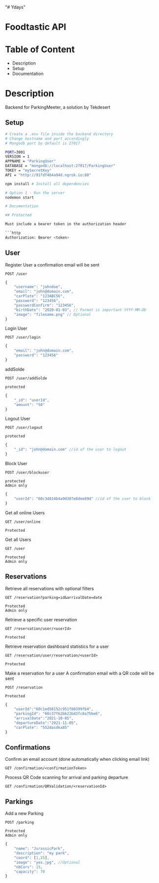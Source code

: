"# Ydays" 
# Foodtastic API

# Table of Content

- Description
- Setup
- Documentation

# Description

Backend for ParkingMeeter, a solution by Tekdesert

## Setup

```bash
# Create a .env file inside the backend directory
# Change hostname and port accordingly
# Mongodb port by default is 27017

PORT=3001
VERSION = 1
APPNAME = "ParkingUser"
DATABASE = "mongodb://localhost:27017/ParkingUser"
TOKEY = "mySecretKey"
API = "http://91fdf464a94d.ngrok.io:80"

```

```bash
npm install # Install all dependencies
```

```bash
# Option 1 - Run the server
nodemon start

# Documentation

## Protected

Must include a bearer token in the authorization header

```http
Authorization: Bearer <token>
```

## User

Register User
a confirmation email will be sent

```http
POST /user
```

```js
{
    "username": "johndoe",
    "email": "john@domain.com",
    "carPlate": "123ABC56",
    "password": "123456",
    "passwordConfirm": "123456",
    "birthDate": "2020-01-03", // Format is important YYYY-MM-DD
    "image": "filename.png" // Optional
}
```

Login User

```http
POST /user/login
```

```js
{
    "email": "john@domain.com",
    "password": "123456"
}
```

addSolde

```http
POST /user/addSolde

protected
```

```js
{
    "_id": "userId",
    "amount": "50"
}
```


Logout User

```http
POST /user/logout

protected
```

```js
{
    "_id": "john@domain.com" //id of the user to logout
}
```

Block User

```http
POST /user/blockuser

protected
Admin only
```

```js
{
    "userId": "60c34814b4a9d307e8dee89d" //id of the user to block
}
```

Get all online Users

```http
GET /user/online

Protected
```

Get all Users

```http
GET /user

Protected
Admin only
```


## Reservations

Retrieve all reservations with optional filters

```http
GET /reservation?parking=id&arrivalDate=date

Protected
Admin only
```

Retrieve a specific user reservation

```http
GET /reservation/user/<userId>

Protected
```

Retrieve reservation dashboard statistics for a user

```http
GET /reservation/user/reservation/<userId>

Protected
```

Make a reservation for a user
A confirmation email with a QR code will be sent

```http
POST /reservation

Protected
```

```js
{
    "userId":"60c1ed58152c951f80399fb4",
	"parkingId": "60c37f62bb22bd3fc8a75be6",
    "arrivalDate":"2021-10-05",
    "departureDate":"2021-11-05",
    "carPlate": "552dasdka85"
}
```

## Confirmations

Confirm an email account (done automatically when clicking email link)

```http
GET /confirmation/<confirmationToken>
```

Process QR Code scanning for arrival and parking departure

```http
GET /confirmation/QRValidation/<reservationId>
```

## Parkings

Add a new Parking

```http
POST /parking

Protected
Admin only
```

```js
{
    "name": "JurassicPark",
    "description": "my park",
    "coord": [1,25],
    "image": "yes.jpg", //Optional
    "nbCars": 15,
    "capacity": 70
}
```
